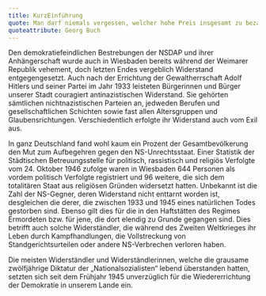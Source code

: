 ```yaml
---
title: KurzEinführung
quote: Man darf niemals vergessen, welcher hohe Preis insgesamt zu bezahlen war,<br>nur weil die Demokraten unserer ersten deutschen Republik<br>in einer zweifellos schwierigen Situation nicht zusammenzufinden vermochten.
quoteattribute: Georg Buch
---
```



Den demokratiefeindlichen Bestrebungen der NSDAP und ihrer
Anhängerschaft wurde auch in Wiesbaden bereits während der Weimarer
Republik vehement, doch letzten Endes vergeblich Widerstand
entgegengesetzt. Auch nach der Errichtung der Gewaltherrschaft Adolf
Hitlers und seiner Partei im Jahr 1933 leisteten Bürgerinnen und Bürger
unserer Stadt couragiert antinazistischen Widerstand. Sie gehörten
sämtlichen nichtnazistischen Parteien an, jedweden Berufen und
gesellschaftlichen Schichten sowie fast allen Altersgruppen und
Glaubensrichtungen. Verschiedentlich erfolgte ihr Widerstand auch vom
Exil aus.

In ganz Deutschland fand wohl kaum ein Prozent der Gesamtbevölkerung den
Mut zum Aufbegehren gegen den NS-Unrechtsstaat. Einer Statistik der
Städtischen Betreuungsstelle für politisch, rassistisch und religiös
Verfolgte vom 24. Oktober 1946 zufolge waren in Wiesbaden 644 Personen
als vordem politisch Verfolgte registriert und 96 weitere, die sich dem
totalitären Staat aus religiösen Gründen widersetzt hatten. Unbekannt
ist die Zahl der NS-Gegner, deren Widerstand nicht enttarnt worden ist,
desgleichen die derer, die zwischen 1933 und 1945 eines natürlichen
Todes gestorben sind. Ebenso gilt dies für die in den Haftstätten des
Regimes Ermordeten bzw. für jene, die dort elendig zu Grunde gegangen
sind. Dies betrifft auch solche Widerständler, die während des Zweiten
Weltkrieges ihr Leben durch Kampfhandlungen, die Vollstreckung von
Standgerichtsurteilen oder andere NS-Verbrechen verloren haben.

Die meisten Widerständler und Widerständlerinnen, welche die grausame
zwölfjährige Diktatur der „Nationalsozialisten“ lebend überstanden
hatten, setzten sich seit dem Frühjahr 1945 unverzüglich für die
Wiedererrichtung der Demokratie in unserem Lande ein.

